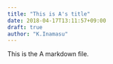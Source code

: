 ```yaml
---
title: "This is A's title"
date: 2018-04-17T13:11:57+09:00
draft: true
author: "K.Inamasu"
---
```


This is the A markdown file.
